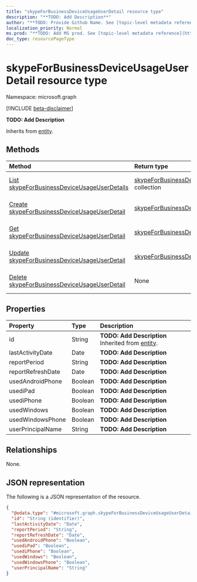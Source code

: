 ```yaml
---
title: "skypeForBusinessDeviceUsageUserDetail resource type"
description: "**TODO: Add Description**"
author: "**TODO: Provide Github Name. See [topic-level metadata reference](https://msgo.azurewebsites.net/add/document/guidelines/metadata.html#topic-level-metadata)**"
localization_priority: Normal
ms.prod: "**TODO: Add MS prod. See [topic-level metadata reference](https://msgo.azurewebsites.net/add/document/guidelines/metadata.html#topic-level-metadata)**"
doc_type: resourcePageType
---
```


# skypeForBusinessDeviceUsageUserDetail resource type

Namespace: microsoft.graph

[!INCLUDE [beta-disclaimer](../../includes/beta-disclaimer.md)]

**TODO: Add Description**


Inherits from [entity](../resources/entity.md).

## Methods
|Method|Return type|Description|
|:---|:---|:---|
|[List skypeForBusinessDeviceUsageUserDetails](../api/skypeforbusinessdeviceusageuserdetail-list.md)|[skypeForBusinessDeviceUsageUserDetail](../resources/skypeforbusinessdeviceusageuserdetail.md) collection|Get a list of the [skypeForBusinessDeviceUsageUserDetail](../resources/skypeforbusinessdeviceusageuserdetail.md) objects and their properties.|
|[Create skypeForBusinessDeviceUsageUserDetail](../api/skypeforbusinessdeviceusageuserdetail-create.md)|[skypeForBusinessDeviceUsageUserDetail](../resources/skypeforbusinessdeviceusageuserdetail.md)|Create a new [skypeForBusinessDeviceUsageUserDetail](../resources/skypeforbusinessdeviceusageuserdetail.md) object.|
|[Get skypeForBusinessDeviceUsageUserDetail](../api/skypeforbusinessdeviceusageuserdetail-get.md)|[skypeForBusinessDeviceUsageUserDetail](../resources/skypeforbusinessdeviceusageuserdetail.md)|Read the properties and relationships of a [skypeForBusinessDeviceUsageUserDetail](../resources/skypeforbusinessdeviceusageuserdetail.md) object.|
|[Update skypeForBusinessDeviceUsageUserDetail](../api/skypeforbusinessdeviceusageuserdetail-update.md)|[skypeForBusinessDeviceUsageUserDetail](../resources/skypeforbusinessdeviceusageuserdetail.md)|Update the properties of a [skypeForBusinessDeviceUsageUserDetail](../resources/skypeforbusinessdeviceusageuserdetail.md) object.|
|[Delete skypeForBusinessDeviceUsageUserDetail](../api/skypeforbusinessdeviceusageuserdetail-delete.md)|None|Deletes a [skypeForBusinessDeviceUsageUserDetail](../resources/skypeforbusinessdeviceusageuserdetail.md) object.|

## Properties
|Property|Type|Description|
|:---|:---|:---|
|id|String|**TODO: Add Description** Inherited from [entity](../resources/entity.md).|
|lastActivityDate|Date|**TODO: Add Description**|
|reportPeriod|String|**TODO: Add Description**|
|reportRefreshDate|Date|**TODO: Add Description**|
|usedAndroidPhone|Boolean|**TODO: Add Description**|
|usediPad|Boolean|**TODO: Add Description**|
|usediPhone|Boolean|**TODO: Add Description**|
|usedWindows|Boolean|**TODO: Add Description**|
|usedWindowsPhone|Boolean|**TODO: Add Description**|
|userPrincipalName|String|**TODO: Add Description**|

## Relationships
None.

## JSON representation
The following is a JSON representation of the resource.
<!-- {
  "blockType": "resource",
  "keyProperty": "id",
  "@odata.type": "microsoft.graph.skypeForBusinessDeviceUsageUserDetail",
  "baseType": "microsoft.graph.entity",
  "openType": false
}
-->
``` json
{
  "@odata.type": "#microsoft.graph.skypeForBusinessDeviceUsageUserDetail",
  "id": "String (identifier)",
  "lastActivityDate": "Date",
  "reportPeriod": "String",
  "reportRefreshDate": "Date",
  "usedAndroidPhone": "Boolean",
  "usediPad": "Boolean",
  "usediPhone": "Boolean",
  "usedWindows": "Boolean",
  "usedWindowsPhone": "Boolean",
  "userPrincipalName": "String"
}
```

